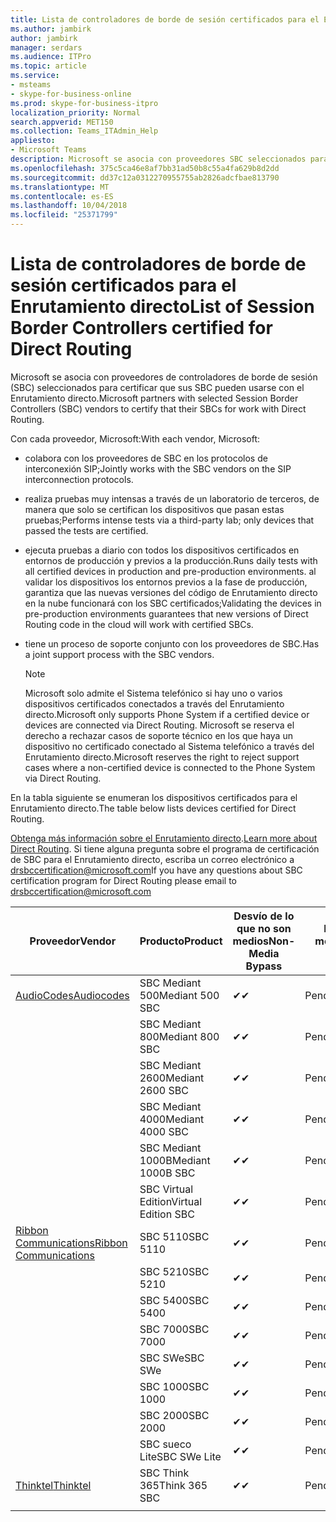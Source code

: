 ```yaml
---
title: Lista de controladores de borde de sesión certificados para el Enrutamiento directo
ms.author: jambirk
author: jambirk
manager: serdars
ms.audience: ITPro
ms.topic: article
ms.service:
- msteams
- skype-for-business-online
ms.prod: skype-for-business-itpro
localization_priority: Normal
search.appverid: MET150
ms.collection: Teams_ITAdmin_Help
appliesto:
- Microsoft Teams
description: Microsoft se asocia con proveedores SBC seleccionados para certificar que sus SBC pueden usarse con el Enrutamiento directo.
ms.openlocfilehash: 375c5ca46e8af7bb31ad50b8c55a4fa629b8d2dd
ms.sourcegitcommit: dd37c12a0312270955755ab2826adcfbae813790
ms.translationtype: MT
ms.contentlocale: es-ES
ms.lasthandoff: 10/04/2018
ms.locfileid: "25371799"
---
```

# <a name="list-of-session-border-controllers-certified-for-direct-routing"></a><span data-ttu-id="b6478-103">Lista de controladores de borde de sesión certificados para el Enrutamiento directo</span><span class="sxs-lookup"><span data-stu-id="b6478-103">List of Session Border Controllers certified for Direct Routing</span></span>

<span data-ttu-id="b6478-104">Microsoft se asocia con proveedores de controladores de borde de sesión (SBC) seleccionados para certificar que sus SBC pueden usarse con el Enrutamiento directo.</span><span class="sxs-lookup"><span data-stu-id="b6478-104">Microsoft partners with selected Session Border Controllers (SBC) vendors to certify that their SBCs for work with Direct Routing.</span></span> 

<span data-ttu-id="b6478-105">Con cada proveedor, Microsoft:</span><span class="sxs-lookup"><span data-stu-id="b6478-105">With each vendor, Microsoft:</span></span> 

- <span data-ttu-id="b6478-106">colabora con los proveedores de SBC en los protocolos de interconexión SIP;</span><span class="sxs-lookup"><span data-stu-id="b6478-106">Jointly works with the SBC vendors on the SIP interconnection protocols.</span></span>
- <span data-ttu-id="b6478-107">realiza pruebas muy intensas a través de un laboratorio de terceros, de manera que solo se certifican los dispositivos que pasan estas pruebas;</span><span class="sxs-lookup"><span data-stu-id="b6478-107">Performs intense tests via a third-party lab; only devices that passed the tests are certified.</span></span> 
- <span data-ttu-id="b6478-108">ejecuta pruebas a diario con todos los dispositivos certificados en entornos de producción y previos a la producción.</span><span class="sxs-lookup"><span data-stu-id="b6478-108">Runs daily tests with all certified devices in production and pre-production environments.</span></span> <span data-ttu-id="b6478-109">al validar los dispositivos los entornos previos a la fase de producción, garantiza que las nuevas versiones del código de Enrutamiento directo en la nube funcionará con los SBC certificados;</span><span class="sxs-lookup"><span data-stu-id="b6478-109">Validating the devices in pre-production environments guarantees that new versions of Direct Routing code in the cloud will work with certified SBCs.</span></span> 
- <span data-ttu-id="b6478-110">tiene un proceso de soporte conjunto con los proveedores de SBC.</span><span class="sxs-lookup"><span data-stu-id="b6478-110">Has a joint support process with the SBC vendors.</span></span>


  > [!NOTE]
  > <span data-ttu-id="b6478-111">Microsoft solo admite el Sistema telefónico si hay uno o varios dispositivos certificados conectados a través del Enrutamiento directo.</span><span class="sxs-lookup"><span data-stu-id="b6478-111">Microsoft only supports Phone System if a certified device or devices are connected via Direct Routing.</span></span> <span data-ttu-id="b6478-112">Microsoft se reserva el derecho a rechazar casos de soporte técnico en los que haya un dispositivo no certificado conectado al Sistema telefónico a través del Enrutamiento directo.</span><span class="sxs-lookup"><span data-stu-id="b6478-112">Microsoft reserves the right to reject support cases where a non-certified device is connected to the Phone System via Direct Routing.</span></span> 

<span data-ttu-id="b6478-113">En la tabla siguiente se enumeran los dispositivos certificados para el Enrutamiento directo.</span><span class="sxs-lookup"><span data-stu-id="b6478-113">The table below lists devices certified for Direct Routing.</span></span> 

<span data-ttu-id="b6478-114">[Obtenga más información sobre el Enrutamiento directo](https://aka.ms/dr).</span><span class="sxs-lookup"><span data-stu-id="b6478-114">[Learn more about Direct Routing](https://aka.ms/dr).</span></span> <span data-ttu-id="b6478-115">Si tiene alguna pregunta sobre el programa de certificación de SBC para el Enrutamiento directo, escriba un correo electrónico a drsbccertification@microsoft.com</span><span class="sxs-lookup"><span data-stu-id="b6478-115">If you have any questions about SBC certification program for Direct Routing please email to drsbccertification@microsoft.com</span></span>


|                                                       <span data-ttu-id="b6478-116">Proveedor</span><span class="sxs-lookup"><span data-stu-id="b6478-116">Vendor</span></span>                                                        |       <span data-ttu-id="b6478-117">Producto</span><span class="sxs-lookup"><span data-stu-id="b6478-117">Product</span></span>       | <span data-ttu-id="b6478-118">Desvío de lo que no son medios</span><span class="sxs-lookup"><span data-stu-id="b6478-118">Non-Media Bypass</span></span> | <span data-ttu-id="b6478-119">Desvío de medios</span><span class="sxs-lookup"><span data-stu-id="b6478-119">Media Bypass</span></span> | <span data-ttu-id="b6478-120">Versión de software</span><span class="sxs-lookup"><span data-stu-id="b6478-120">Software Version</span></span> |
|---------------------------------------------------------------------------------------------------------------------|---------------------|------------------|--------------|------------------|
| [<span data-ttu-id="b6478-121">AudioCodes</span><span class="sxs-lookup"><span data-stu-id="b6478-121">Audiocodes</span></span>](https://www.audiocodes.com/solutions-products/products/products-for-microsoft-365/sbcs-media-gateways) |   <span data-ttu-id="b6478-122">SBC Mediant 500</span><span class="sxs-lookup"><span data-stu-id="b6478-122">Mediant 500 SBC</span></span>   |     <span data-ttu-id="b6478-123">&#10004;</span><span class="sxs-lookup"><span data-stu-id="b6478-123">&#10004;</span></span>     |   <span data-ttu-id="b6478-124">Pendiente</span><span class="sxs-lookup"><span data-stu-id="b6478-124">Pending</span></span>    |  <span data-ttu-id="b6478-125">7.20A.200.055</span><span class="sxs-lookup"><span data-stu-id="b6478-125">7.20A.200.055</span></span>   |
|                                                                                                                     |   <span data-ttu-id="b6478-126">SBC Mediant 800</span><span class="sxs-lookup"><span data-stu-id="b6478-126">Mediant 800 SBC</span></span>   |     <span data-ttu-id="b6478-127">&#10004;</span><span class="sxs-lookup"><span data-stu-id="b6478-127">&#10004;</span></span>     |   <span data-ttu-id="b6478-128">Pendiente</span><span class="sxs-lookup"><span data-stu-id="b6478-128">Pending</span></span>    |  <span data-ttu-id="b6478-129">7.20A.200.055</span><span class="sxs-lookup"><span data-stu-id="b6478-129">7.20A.200.055</span></span>   |
|                                                                                                                     |  <span data-ttu-id="b6478-130">SBC Mediant 2600</span><span class="sxs-lookup"><span data-stu-id="b6478-130">Mediant 2600 SBC</span></span>   |     <span data-ttu-id="b6478-131">&#10004;</span><span class="sxs-lookup"><span data-stu-id="b6478-131">&#10004;</span></span>     |   <span data-ttu-id="b6478-132">Pendiente</span><span class="sxs-lookup"><span data-stu-id="b6478-132">Pending</span></span>    |  <span data-ttu-id="b6478-133">7.20A.200.055</span><span class="sxs-lookup"><span data-stu-id="b6478-133">7.20A.200.055</span></span>   |
|                                                                                                                     |  <span data-ttu-id="b6478-134">SBC Mediant 4000</span><span class="sxs-lookup"><span data-stu-id="b6478-134">Mediant 4000 SBC</span></span>   |     <span data-ttu-id="b6478-135">&#10004;</span><span class="sxs-lookup"><span data-stu-id="b6478-135">&#10004;</span></span>     |   <span data-ttu-id="b6478-136">Pendiente</span><span class="sxs-lookup"><span data-stu-id="b6478-136">Pending</span></span>    |  <span data-ttu-id="b6478-137">7.20A.200.055</span><span class="sxs-lookup"><span data-stu-id="b6478-137">7.20A.200.055</span></span>   |
|                                                                                                                     | <span data-ttu-id="b6478-138">SBC Mediant 1000B</span><span class="sxs-lookup"><span data-stu-id="b6478-138">Mediant 1000B  SBC</span></span>  |     <span data-ttu-id="b6478-139">&#10004;</span><span class="sxs-lookup"><span data-stu-id="b6478-139">&#10004;</span></span>     |   <span data-ttu-id="b6478-140">Pendiente</span><span class="sxs-lookup"><span data-stu-id="b6478-140">Pending</span></span>    |  <span data-ttu-id="b6478-141">7.20A.200.055</span><span class="sxs-lookup"><span data-stu-id="b6478-141">7.20A.200.055</span></span>   |
|                                                                                                                     | <span data-ttu-id="b6478-142">SBC Virtual Edition</span><span class="sxs-lookup"><span data-stu-id="b6478-142">Virtual Edition SBC</span></span> |     <span data-ttu-id="b6478-143">&#10004;</span><span class="sxs-lookup"><span data-stu-id="b6478-143">&#10004;</span></span>     |   <span data-ttu-id="b6478-144">Pendiente</span><span class="sxs-lookup"><span data-stu-id="b6478-144">Pending</span></span>    |  <span data-ttu-id="b6478-145">7.20A.200.055</span><span class="sxs-lookup"><span data-stu-id="b6478-145">7.20A.200.055</span></span>   |
|  [<span data-ttu-id="b6478-146">Ribbon Communications</span><span class="sxs-lookup"><span data-stu-id="b6478-146">Ribbon Communications</span></span>](https://ribboncommunications.com/solutions/enterprise-solutions/microsoft-skype-business)  |      <span data-ttu-id="b6478-147">SBC 5110</span><span class="sxs-lookup"><span data-stu-id="b6478-147">SBC 5110</span></span>       |     <span data-ttu-id="b6478-148">&#10004;</span><span class="sxs-lookup"><span data-stu-id="b6478-148">&#10004;</span></span>     |   <span data-ttu-id="b6478-149">Pendiente</span><span class="sxs-lookup"><span data-stu-id="b6478-149">Pending</span></span>    |       <span data-ttu-id="b6478-150">V6.2</span><span class="sxs-lookup"><span data-stu-id="b6478-150">V6.2</span></span>       |
|                                                                                                                     |      <span data-ttu-id="b6478-151">SBC 5210</span><span class="sxs-lookup"><span data-stu-id="b6478-151">SBC 5210</span></span>       |     <span data-ttu-id="b6478-152">&#10004;</span><span class="sxs-lookup"><span data-stu-id="b6478-152">&#10004;</span></span>     |   <span data-ttu-id="b6478-153">Pendiente</span><span class="sxs-lookup"><span data-stu-id="b6478-153">Pending</span></span>    |       <span data-ttu-id="b6478-154">V6.2</span><span class="sxs-lookup"><span data-stu-id="b6478-154">V6.2</span></span>       |
|                                                                                                                     |      <span data-ttu-id="b6478-155">SBC 5400</span><span class="sxs-lookup"><span data-stu-id="b6478-155">SBC 5400</span></span>       |     <span data-ttu-id="b6478-156">&#10004;</span><span class="sxs-lookup"><span data-stu-id="b6478-156">&#10004;</span></span>     |   <span data-ttu-id="b6478-157">Pendiente</span><span class="sxs-lookup"><span data-stu-id="b6478-157">Pending</span></span>    |       <span data-ttu-id="b6478-158">V6.2</span><span class="sxs-lookup"><span data-stu-id="b6478-158">V6.2</span></span>       |
|                                                                                                                     |      <span data-ttu-id="b6478-159">SBC 7000</span><span class="sxs-lookup"><span data-stu-id="b6478-159">SBC 7000</span></span>       |     <span data-ttu-id="b6478-160">&#10004;</span><span class="sxs-lookup"><span data-stu-id="b6478-160">&#10004;</span></span>     |   <span data-ttu-id="b6478-161">Pendiente</span><span class="sxs-lookup"><span data-stu-id="b6478-161">Pending</span></span>    |       <span data-ttu-id="b6478-162">V6.2</span><span class="sxs-lookup"><span data-stu-id="b6478-162">V6.2</span></span>       |
|                                                                                                                     |       <span data-ttu-id="b6478-163">SBC SWe</span><span class="sxs-lookup"><span data-stu-id="b6478-163">SBC SWe</span></span>       |     <span data-ttu-id="b6478-164">&#10004;</span><span class="sxs-lookup"><span data-stu-id="b6478-164">&#10004;</span></span>     |   <span data-ttu-id="b6478-165">Pendiente</span><span class="sxs-lookup"><span data-stu-id="b6478-165">Pending</span></span>    |       <span data-ttu-id="b6478-166">V6.2</span><span class="sxs-lookup"><span data-stu-id="b6478-166">V6.2</span></span>       |
|                                                                                                                     |      <span data-ttu-id="b6478-167">SBC 1000</span><span class="sxs-lookup"><span data-stu-id="b6478-167">SBC 1000</span></span>       |     <span data-ttu-id="b6478-168">&#10004;</span><span class="sxs-lookup"><span data-stu-id="b6478-168">&#10004;</span></span>     |   <span data-ttu-id="b6478-169">Pendiente</span><span class="sxs-lookup"><span data-stu-id="b6478-169">Pending</span></span>    |      <span data-ttu-id="b6478-170">V7.0.2</span><span class="sxs-lookup"><span data-stu-id="b6478-170">V7.0.2</span></span>      |
|                                                                                                                     |      <span data-ttu-id="b6478-171">SBC 2000</span><span class="sxs-lookup"><span data-stu-id="b6478-171">SBC 2000</span></span>       |     <span data-ttu-id="b6478-172">&#10004;</span><span class="sxs-lookup"><span data-stu-id="b6478-172">&#10004;</span></span>     |   <span data-ttu-id="b6478-173">Pendiente</span><span class="sxs-lookup"><span data-stu-id="b6478-173">Pending</span></span>    |      <span data-ttu-id="b6478-174">V7.0.2</span><span class="sxs-lookup"><span data-stu-id="b6478-174">V7.0.2</span></span>      |
|                                                                                                                     |    <span data-ttu-id="b6478-175">SBC sueco Lite</span><span class="sxs-lookup"><span data-stu-id="b6478-175">SBC SWe Lite</span></span>     |     <span data-ttu-id="b6478-176">&#10004;</span><span class="sxs-lookup"><span data-stu-id="b6478-176">&#10004;</span></span>     |   <span data-ttu-id="b6478-177">Pendiente</span><span class="sxs-lookup"><span data-stu-id="b6478-177">Pending</span></span>    |      <span data-ttu-id="b6478-178">V7.0.4</span><span class="sxs-lookup"><span data-stu-id="b6478-178">V7.0.4</span></span>      |
|                     [<span data-ttu-id="b6478-179">Thinktel</span><span class="sxs-lookup"><span data-stu-id="b6478-179">Thinktel</span></span>](https://www.thinktel.ca/services/think-365/think-365-overview/)                      |    <span data-ttu-id="b6478-180">SBC Think 365</span><span class="sxs-lookup"><span data-stu-id="b6478-180">Think 365 SBC</span></span>    |     <span data-ttu-id="b6478-181">&#10004;</span><span class="sxs-lookup"><span data-stu-id="b6478-181">&#10004;</span></span>     |   <span data-ttu-id="b6478-182">Pendiente</span><span class="sxs-lookup"><span data-stu-id="b6478-182">Pending</span></span>    |       <span data-ttu-id="b6478-183">V1.4</span><span class="sxs-lookup"><span data-stu-id="b6478-183">V1.4</span></span>       |
|                                                                                                                     |                     |                  |              |                  |

